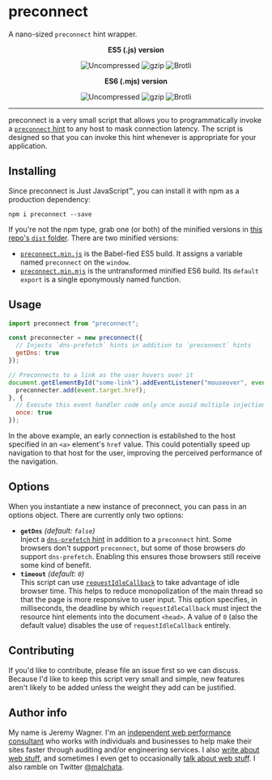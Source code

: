 # preconnect

A nano-sized `preconnect` hint wrapper.

<p align="center">
  <strong>ES5 (.js) version</strong>
</p>
<p align="center">
  <img src="https://img.badgesize.io/malchata/preconnect/master/dist/preconnect.min.js?label=Uncompressed&v2=v2" alt="Uncompressed">&nbsp;<img src="https://img.badgesize.io/malchata/preconnect/master/dist/preconnect.min.js?compression=gzip&label=gzip&v2=v2" alt="gzip">&nbsp;<img src="https://img.badgesize.io/malchata/preconnect/master/dist/preconnect.min.js?compression=brotli&label=brotli&v2=v2" alt="Brotli">
</p>
<p align="center">
  <strong>ES6 (.mjs) version</strong>
</p>
<p align="center">
  <img src="https://img.badgesize.io/malchata/preconnect/master/dist/preconnect.min.mjs?label=Uncompressed&v2=v2" alt="Uncompressed">&nbsp;<img src="https://img.badgesize.io/malchata/preconnect/master/dist/preconnect.min.mjs?compression=gzip&label=gzip&v2=v2" alt="gzip">&nbsp;<img src="https://img.badgesize.io/malchata/preconnect/master/dist/preconnect.min.mjs?compression=brotli&label=brotli&v2=v2" alt="Brotli">
</p>

---

preconnect is a very small script that allows you to programmatically invoke a [`preconnect` hint](https://developers.google.com/web/fundamentals/performance/resource-prioritization#preconnect) to any host to mask connection latency. The script is designed so that you can invoke this hint whenever is appropriate for your application.

## Installing

Since preconnect is Just JavaScript&trade;, you can install it with npm as a production dependency:

```
npm i preconnect --save
```

If you're not the npm type, grab one (or both) of the minified versions in [this repo's `dist` folder](https://github.com/malchata/preconnect/tree/master/dist). There are two minified versions:

- [`preconnect.min.js`](https://raw.githubusercontent.com/malchata/preconnect/master/dist/preconnect.min.js) is the Babel-fied ES5 build. It assigns a variable named `preconnect` on the `window`.
- [`preconnect.min.mjs`](https://raw.githubusercontent.com/malchata/preconnect/master/dist/preconnect.min.mjs) is the untransformed minified ES6 build. Its `default` `export` is a single eponymously named function.

## Usage

```javascript
import preconnect from "preconnect";

const preconnecter = new preconnect({
  // Injects `dns-prefetch` hints in addition to `preconnect` hints
  getDns: true
});

// Preconnects to a link as the user hovers over it
document.getElementById("some-link").addEventListener("mouseover", event => {
  preconnecter.add(event.target.href);
}, {
  // Execute this event handler code only once avoid multiple injections of hints
  once: true
});
```

In the above example, an early connection is established to the host specified in an `<a>` element's `href` value. This could potentially speed up navigation to that host for the user, improving the perceived performance of the navigation.

## Options

When you instantiate a new instance of preconnect, you can pass in an options object. There are currently only two options:

- **`getDns`** _(default: `false`)_<br>Inject a [`dns-prefetch` hint](https://developer.mozilla.org/en-US/docs/Learn/Performance/dns-prefetch) in addition to a `preconnect` hint. Some browsers don't support `preconnect`, but some of those browsers _do_ support `dns-prefetch`. Enabling this ensures those browsers still receive some kind of benefit.
- **`timeout`** _(default: `0`)_<br>This script can use [`requestIdleCallback`](https://developer.mozilla.org/en-US/docs/Web/API/Window/requestIdleCallback) to take advantage of idle browser time. This helps to reduce monopolization of the main thread so that the page is more responsive to user input. This option specifies, in milliseconds, the deadline by which `requestIdleCallback` must inject the resource hint elements into the document `<head>`. A value of `0` (also the default value) disables the use of `requestIdleCallback` entirely.

## Contributing

If you'd like to contribute, please file an issue first so we can discuss. Because I'd like to keep this script very small and simple, new features aren't likely to be added unless the weight they add can be justified.

## Author info

My name is Jeremy Wagner. I'm an [independent web performance consultant](https://jeremy.codes/) who works with individuals and businesses to help make their sites faster through auditing and/or engineering services. I also [write about web stuff](https://jeremy.codes/writing/), and sometimes I even get to occasionally [talk about web stuff](https://speaking.jeremy.codes/). I also ramble on Twitter [@malchata](https://twitter.com/malchata).
